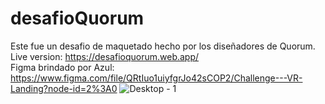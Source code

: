 # desafioQuorum <br>
Este fue un desafio de maquetado hecho por los diseñadores de Quorum. <br>
Live version: https://desafioquorum.web.app/ <br>
Figma brindado por Azul: https://www.figma.com/file/QRtIuo1uiyfgrJo42sCOP2/Challenge---VR-Landing?node-id=2%3A0
![Desktop - 1](https://user-images.githubusercontent.com/69165684/116937581-d6b47580-ac3f-11eb-8c49-ed94d611396f.jpg)

